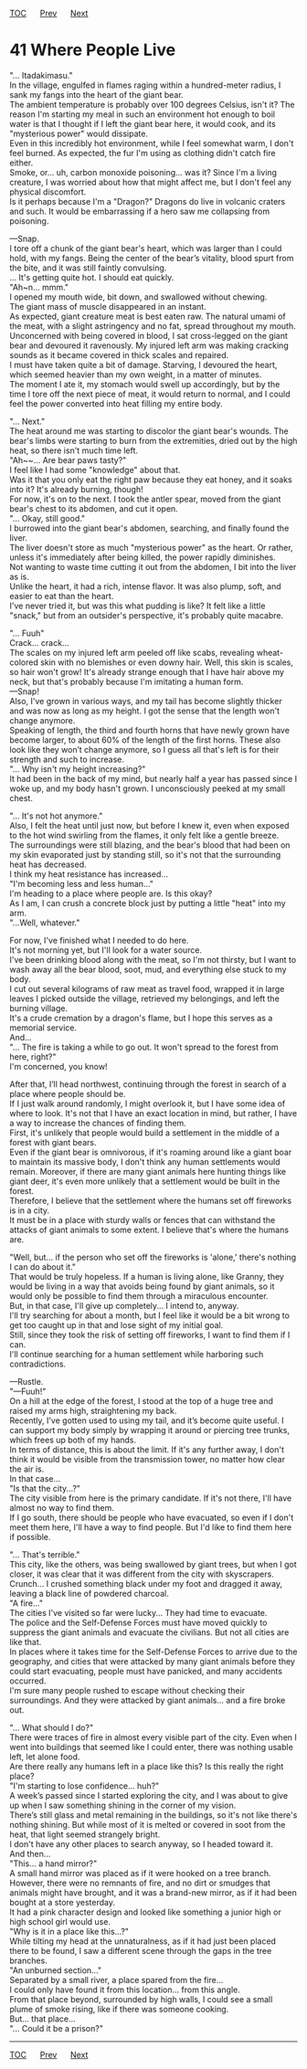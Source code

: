 [TOC](../readme.md)&nbsp;&nbsp;&nbsp;&nbsp;&nbsp;&nbsp;[Prev](section_0011.md)&nbsp;&nbsp;&nbsp;&nbsp;&nbsp;&nbsp;[Next](section_0013.md)



# 41 Where People Live

"... Itadakimasu."  
In the village, engulfed in flames raging within a hundred-meter radius,
I sank my fangs into the heart of the giant bear.  
The ambient temperature is probably over 100 degrees Celsius, isn't it?
The reason I'm starting my meal in such an environment hot enough to
boil water is that I thought if I left the giant bear here, it would
cook, and its "mysterious power" would dissipate.  
Even in this incredibly hot environment, while I feel somewhat warm, I
don't feel burned. As expected, the fur I'm using as clothing didn't
catch fire either.  
Smoke, or... uh, carbon monoxide poisoning... was it? Since I'm a living
creature, I was worried about how that might affect me, but I don't feel
any physical discomfort.  
Is it perhaps because I'm a "Dragon?" Dragons do live in volcanic
craters and such. It would be embarrassing if a hero saw me collapsing
from poisoning.  
  
—Snap.  
I tore off a chunk of the giant bear's heart, which was larger than I
could hold, with my fangs. Being the center of the bear’s vitality,
blood spurt from the bite, and it was still faintly convulsing.  
... It's getting quite hot. I should eat quickly.  
"Ah~n... mmm."  
I opened my mouth wide, bit down, and swallowed without chewing.  
The giant mass of muscle disappeared in an instant.  
As expected, giant creature meat is best eaten raw. The natural umami of
the meat, with a slight astringency and no fat, spread throughout my
mouth. Unconcerned with being covered in blood, I sat cross-legged on
the giant bear and devoured it ravenously. My injured left arm was
making cracking sounds as it became covered in thick scales and
repaired.  
I must have taken quite a bit of damage. Starving, I devoured the heart,
which seemed heavier than my own weight, in a matter of minutes.  
The moment I ate it, my stomach would swell up accordingly, but by the
time I tore off the next piece of meat, it would return to normal, and I
could feel the power converted into heat filling my entire body.  
  
"... Next."  
The heat around me was starting to discolor the giant bear's wounds. The
bear's limbs were starting to burn from the extremities, dried out by
the high heat, so there isn't much time left.  
"Ah\~~... Are bear paws tasty?"  
I feel like I had some "knowledge" about that.  
Was it that you only eat the right paw because they eat honey, and it
soaks into it? It's already burning, though!  
For now, it's on to the next. I took the antler spear, moved from the
giant bear's chest to its abdomen, and cut it open.  
"... Okay, still good."  
I burrowed into the giant bear's abdomen, searching, and finally found
the liver.  
The liver doesn't store as much "mysterious power" as the heart. Or
rather, unless it's immediately after being killed, the power rapidly
diminishes.  
Not wanting to waste time cutting it out from the abdomen, I bit into
the liver as is.  
Unlike the heart, it had a rich, intense flavor. It was also plump,
soft, and easier to eat than the heart.  
I've never tried it, but was this what pudding is like? It felt like a
little "snack," but from an outsider's perspective, it's probably quite
macabre.  
  
"... Fuuh"  
Crack... crack...  
The scales on my injured left arm peeled off like scabs, revealing
wheat-colored skin with no blemishes or even downy hair. Well, this skin
is scales, so hair won't grow! It's already strange enough that I have
hair above my neck, but that's probably because I'm imitating a human
form.  
—Snap!  
Also, I've grown in various ways, and my tail has become slightly
thicker and was now as long as my height. I got the sense that the
length won't change anymore.  
Speaking of length, the third and fourth horns that have newly grown
have become larger, to about 60% of the length of the first horns. These
also look like they won’t change anymore, so I guess all that's left is
for their strength and such to increase.  
"... Why isn't my height increasing?"  
It had been in the back of my mind, but nearly half a year has passed
since I woke up, and my body hasn't grown. I unconsciously peeked at my
small chest.  
  
"... It's not hot anymore."  
Also, I felt the heat until just now, but before I knew it, even when
exposed to the hot wind swirling from the flames, it only felt like a
gentle breeze.  
The surroundings were still blazing, and the bear's blood that had been
on my skin evaporated just by standing still, so it's not that the
surrounding heat has decreased.  
I think my heat resistance has increased...  
"I'm becoming less and less human..."  
I'm heading to a place where people are. Is this okay?  
As I am, I can crush a concrete block just by putting a little "heat"
into my arm.  
"...Well, whatever."  
  
For now, I've finished what I needed to do here.  
It's not morning yet, but I'll look for a water source.  
I've been drinking blood along with the meat, so I'm not thirsty, but I
want to wash away all the bear blood, soot, mud, and everything else
stuck to my body.  
I cut out several kilograms of raw meat as travel food, wrapped it in
large leaves I picked outside the village, retrieved my belongings, and
left the burning village.  
It's a crude cremation by a dragon's flame, but I hope this serves as a
memorial service.  
And...  
"... The fire is taking a while to go out. It won't spread to the forest
from here, right?"  
I'm concerned, you know!  
  
After that, I’ll head northwest, continuing through the forest in search
of a place where people should be.  
If I just walk around randomly, I might overlook it, but I have some
idea of where to look. It's not that I have an exact location in mind,
but rather, I have a way to increase the chances of finding them.  
First, it's unlikely that people would build a settlement in the middle
of a forest with giant bears.  
Even if the giant bear is omnivorous, if it's roaming around like a
giant boar to maintain its massive body, I don't think any human
settlements would remain. Moreover, if there are many giant animals here
hunting things like giant deer, it's even more unlikely that a
settlement would be built in the forest.  
Therefore, I believe that the settlement where the humans set off
fireworks is in a city.  
It must be in a place with sturdy walls or fences that can withstand the
attacks of giant animals to some extent. I believe that's where the
humans are.  
  
"Well, but... if the person who set off the fireworks is 'alone,'
there's nothing I can do about it."  
That would be truly hopeless. If a human is living alone, like Granny,
they would be living in a way that avoids being found by giant animals,
so it would only be possible to find them through a miraculous
encounter.  
But, in that case, I'll give up completely... I intend to, anyway.  
I'll try searching for about a month, but I feel like it would be a bit
wrong to get too caught up in that and lose sight of my initial goal.  
Still, since they took the risk of setting off fireworks, I want to find
them if I can.  
I'll continue searching for a human settlement while harboring such
contradictions.  
  
—Rustle.  
"—Fuuh!"  
On a hill at the edge of the forest, I stood at the top of a huge tree
and raised my arms high, straightening my back.  
Recently, I've gotten used to using my tail, and it’s become quite
useful. I can support my body simply by wrapping it around or piercing
tree trunks, which frees up both of my hands.  
In terms of distance, this is about the limit. If it's any further away,
I don't think it would be visible from the transmission tower, no matter
how clear the air is.  
In that case...  
"Is that the city...?"  
The city visible from here is the primary candidate. If it's not there,
I'll have almost no way to find them.  
If I go south, there should be people who have evacuated, so even if I
don't meet them here, I'll have a way to find people. But I'd like to
find them here if possible.  
  
"... That's terrible."  
This city, like the others, was being swallowed by giant trees, but when
I got closer, it was clear that it was different from the city with
skyscrapers.  
Crunch... I crushed something black under my foot and dragged it away,
leaving a black line of powdered charcoal.  
"A fire..."  
The cities I've visited so far were lucky... They had time to
evacuate.  
The police and the Self-Defense Forces must have moved quickly to
suppress the giant animals and evacuate the civilians. But not all
cities are like that.  
In places where it takes time for the Self-Defense Forces to arrive due
to the geography, and cities that were attacked by many giant animals
before they could start evacuating, people must have panicked, and many
accidents occurred.  
I'm sure many people rushed to escape without checking their
surroundings. And they were attacked by giant animals... and a fire
broke out.  
  
"... What should I do?"  
There were traces of fire in almost every visible part of the city. Even
when I went into buildings that seemed like I could enter, there was
nothing usable left, let alone food.  
Are there really any humans left in a place like this? Is this really
the right place?  
"I'm starting to lose confidence... huh?"  
A week’s passed since I started exploring the city, and I was about to
give up when I saw something shining in the corner of my vision.  
There’s still glass and metal remaining in the buildings, so it's not
like there's nothing shining. But while most of it is melted or covered
in soot from the heat, that light seemed strangely bright.  
I don't have any other places to search anyway, so I headed toward it.  
And then...  
"This... a hand mirror?"  
A small hand mirror was placed as if it were hooked on a tree branch.  
However, there were no remnants of fire, and no dirt or smudges that
animals might have brought, and it was a brand-new mirror, as if it had
been bought at a store yesterday.  
It had a pink character design and looked like something a junior high
or high school girl would use.  
"Why is it in a place like this...?"  
While tilting my head at the unnaturalness, as if it had just been
placed there to be found, I saw a different scene through the gaps in
the tree branches.  
"An unburned section..."  
Separated by a small river, a place spared from the fire...  
I could only have found it from this location... from this angle.  
From that place beyond, surrounded by high walls, I could see a small
plume of smoke rising, like if there was someone cooking.  
But... that place...  
"... Could it be a prison?"  
  
  
  


---
[TOC](../readme.md)&nbsp;&nbsp;&nbsp;&nbsp;&nbsp;&nbsp;[Prev](section_0011.md)&nbsp;&nbsp;&nbsp;&nbsp;&nbsp;&nbsp;[Next](section_0013.md)

